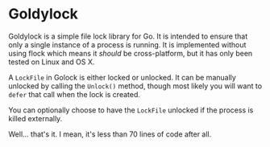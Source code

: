Goldylock
=========

Goldylock is a simple file lock library for Go. It is intended to ensure that only a single instance
of a process is running. It is implemented without using flock which means it *should* be cross-platform,
but it has only been tested on Linux and OS X.

A `LockFile` in Golock is either locked or unlocked. It can be manually unlocked by calling the
`Unlock()` method, though most likely you will want to `defer` that call when the lock is created.

You can optionally choose to have the `LockFile` unlocked if the process is killed externally.


Well... that's it.  I mean, it's less than 70 lines of code after all.
